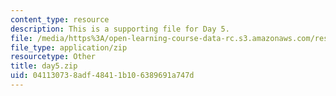 ```yaml
---
content_type: resource
description: This is a supporting file for Day 5.
file: /media/https%3A/open-learning-course-data-rc.s3.amazonaws.com/res-6-009-how-to-process-analyze-and-visualize-data-january-iap-2012/041130738adf48411b106389691a747d_day5.zip
file_type: application/zip
resourcetype: Other
title: day5.zip
uid: 04113073-8adf-4841-1b10-6389691a747d
---
```

